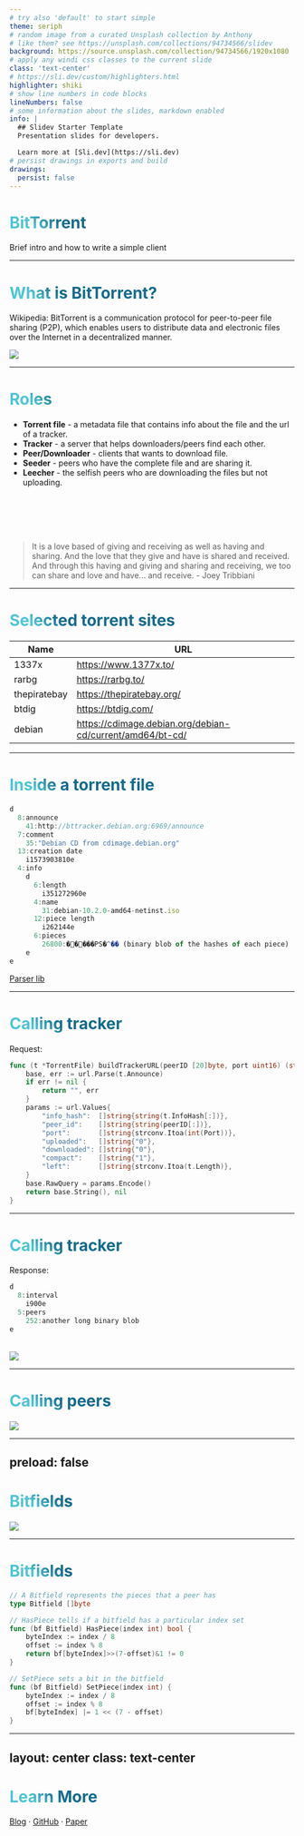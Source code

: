 ```yaml
---
# try also 'default' to start simple
theme: seriph
# random image from a curated Unsplash collection by Anthony
# like them? see https://unsplash.com/collections/94734566/slidev
background: https://source.unsplash.com/collection/94734566/1920x1080
# apply any windi css classes to the current slide
class: 'text-center'
# https://sli.dev/custom/highlighters.html
highlighter: shiki
# show line numbers in code blocks
lineNumbers: false
# some information about the slides, markdown enabled
info: |
  ## Slidev Starter Template
  Presentation slides for developers.

  Learn more at [Sli.dev](https://sli.dev)
# persist drawings in exports and build
drawings:
  persist: false
---
```


# BitTorrent

Brief intro and how to write a simple client

---

# What is BitTorrent?

Wikipedia: BitTorrent is a communication protocol for peer-to-peer file sharing (P2P), which enables users to distribute data and electronic files over the Internet in a decentralized manner.

<img src="/arch.png" class="h-90" />

<!--
1. download torrent file
Torrent file contains information about the
file, its length, name, and hashing information, and
the url of a tracker.

2. ask tracker for peers
Trackers are responsible for helping downloaders find each other.  They speak a very
simple protocol layered on top of HTTP in which
a downloader sends information about what file it’s
downloading, what port it’s listening on, and similar
information, and the tracker responds with a list of
contact information for peers which are downloading
the same file.

3. contacting peers to download file
In order to keep track of which peers have what,
BitTorrent cuts files into pieces of fixed size, typically a quarter megabyte. Each downloader reports
to all of its peers what pieces it has.
To verify data integrity, the SHA1 hashes of all the pieces are included in the .torrent file, and peers don’t report that they have a piece until they’ve checked the hash.

Although the tracker only helps peers to find each other and its traffic is so low that it can never be the bottleneck of the system. It still doesn't feel so distributed with such a centralised server that is so crucial. New methods cut out the middleman by making even peer discovery a distributed process. We won’t be talking about them, but if you’re interested, some terms you can research are DHT, magnet links and so on.

With the traditional client-server file download, all upload cost is placed on the hosting machine. With BitTorrent, when multiple people are downloading the same file at the same time, they upload pieces of the file
to each other. This redistributes the cost of upload
to downloaders.
-->

---

# Roles



-  **Torrent file** -  a metadata file that contains info about the file and the url of a tracker.
-  **Tracker** - a server that helps downloaders/peers find each other.
-  **Peer/Downloader** - clients that wants to download file.
-  **Seeder** - peers who have the complete file and are sharing it.
-  **Leecher** - the selfish peers who are downloading the files but not uploading.

<br>
<br>
<br>
<br>

<v-click>

> It is a love based of giving and receiving as well as having and sharing. And the love that they give and have is shared and received. And through this having and giving and sharing and receiving, we too can share and love and have... and receive.  - Joey Tribbiani 

</v-click>

<!--
You can have `style` tag in markdown to override the style for the current page.
Learn more: https://sli.dev/guide/syntax#embedded-styles
-->

<style>
h1 {
  background-color: #2B90B6;
  background-image: linear-gradient(45deg, #4EC5D4 10%, #146b8c 20%);
  background-size: 100%;
  -webkit-background-clip: text;
  -moz-background-clip: text;
  -webkit-text-fill-color: transparent;
  -moz-text-fill-color: transparent;
}
</style>

---

# Selected torrent sites

| Name |  URL   |
| --- | --- |
| 1337x | https://www.1377x.to/ |
| rarbg | https://rarbg.to/ |
| thepiratebay | https://thepiratebay.org/ |
| btdig | https://btdig.com/ |
| debian | https://cdimage.debian.org/debian-cd/current/amd64/bt-cd/ |

<!-- https://sli.dev/guide/animations.html#click-animations -->

---

# Inside a torrent file


```js {all|2|7|9-18|all}
d
  8:announce
    41:http://bttracker.debian.org:6969/announce
  7:comment
    35:"Debian CD from cdimage.debian.org"
  13:creation date
    i1573903810e
  4:info
    d
      6:length
        i351272960e
      4:name
        31:debian-10.2.0-amd64-netinst.iso
      12:piece length
        i262144e
      6:pieces
        26800:�����PS�^�� (binary blob of the hashes of each piece)
    e
e
```


[Parser lib](https://github.com/jackpal/bencode-go)


<!--
Strings come with a length prefix, and look like 4:spam. 

Integers go between start and end markers, so 7 would encode to i7e. 

Lists and dictionaries work in a similar way: l4:spami7ee represents ['spam', 7], while d4:spami7ee means {spam: 7}.
-->

---

# Calling tracker

Request:
```go
func (t *TorrentFile) buildTrackerURL(peerID [20]byte, port uint16) (string, error) {
    base, err := url.Parse(t.Announce)
    if err != nil {
        return "", err
    }
    params := url.Values{
        "info_hash":  []string{string(t.InfoHash[:])},
        "peer_id":    []string{string(peerID[:])},
        "port":       []string{strconv.Itoa(int(Port))},
        "uploaded":   []string{"0"},
        "downloaded": []string{"0"},
        "compact":    []string{"1"},
        "left":       []string{strconv.Itoa(t.Length)},
    }
    base.RawQuery = params.Encode()
    return base.String(), nil
}
```

<!--
Just a get request

info_hash: Identifies the file we’re trying to download. It’s the infohash we calculated earlier from the bencoded info dict. The tracker will use this to figure out which peers to show us.

peer_id: A 20 byte name to identify ourselves to trackers and peers. We’ll just generate 20 random bytes for this.
-->

---

# Calling tracker

Response:
```js
d
  8:interval
    i900e
  5:peers
    252:another long binary blob
e
```

<br>

<img src="/address.png" class="h-60" />

<!--
Interval tells us how often we’re supposed to connect to the tracker again to refresh our list of peers. A value of 900 means we should reconnect every 15 minutes (900 seconds).

Peers is another long binary blob containing the IP addresses of each peer. It’s made out of groups of six bytes. The first four bytes in each group represent the peer’s IP address—each byte represents a number in the IP. The last two bytes represent the port
-->

---

# Calling peers

<img src="/flow.png" class="h-100" />

---
preload: false
---

# Bitfields

<img src="/bitfield.png" class="h-80" />

---

# Bitfields

```go
// A Bitfield represents the pieces that a peer has
type Bitfield []byte

// HasPiece tells if a bitfield has a particular index set
func (bf Bitfield) HasPiece(index int) bool {
    byteIndex := index / 8
    offset := index % 8
    return bf[byteIndex]>>(7-offset)&1 != 0
}

// SetPiece sets a bit in the bitfield
func (bf Bitfield) SetPiece(index int) {
    byteIndex := index / 8
    offset := index % 8
    bf[byteIndex] |= 1 << (7 - offset)
}
```

---
layout: center
class: text-center
---

# Learn More

[Blog](https://blog.jse.li/posts/torrent/) · [GitHub](https://github.com/veggiedefender/torrent-client) · [Paper](https://www.bittorrent.org/bittorrentecon.pdf)
